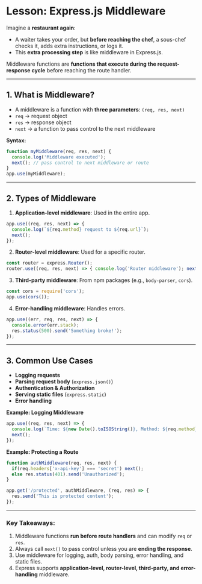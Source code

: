 # Lesson: Express.js Middleware

Imagine a **restaurant again**:

* A waiter takes your order, but **before reaching the chef**, a sous-chef checks it, adds extra instructions, or logs it.
* This **extra processing step** is like middleware in Express.js.

Middleware functions are **functions that execute during the request-response cycle** before reaching the route handler.

---

## 1. What is Middleware?

* A middleware is a function with **three parameters**: `(req, res, next)`
* `req` → request object
* `res` → response object
* `next` → a function to pass control to the next middleware

**Syntax:**

```javascript
function myMiddleware(req, res, next) {
  console.log('Middleware executed');
  next(); // pass control to next middleware or route
}
app.use(myMiddleware);
```

---

## 2. Types of Middleware

1. **Application-level middleware**: Used in the entire app.

```javascript
app.use((req, res, next) => {
  console.log(`${req.method} request to ${req.url}`);
  next();
});
```

2. **Router-level middleware**: Used for a specific router.

```javascript
const router = express.Router();
router.use((req, res, next) => { console.log('Router middleware'); next(); });
```

3. **Third-party middleware**: From npm packages (e.g., `body-parser`, `cors`).

```javascript
const cors = require('cors');
app.use(cors());
```

4. **Error-handling middleware**: Handles errors.

```javascript
app.use((err, req, res, next) => {
  console.error(err.stack);
  res.status(500).send('Something broke!');
});
```

---

## 3. Common Use Cases

* **Logging requests**
* **Parsing request body** (`express.json()`)
* **Authentication & Authorization**
* **Serving static files** (`express.static`)
* **Error handling**

**Example: Logging Middleware**

```javascript
app.use((req, res, next) => {
  console.log(`Time: ${new Date().toISOString()}, Method: ${req.method}, URL: ${req.url}`);
  next();
});
```

**Example: Protecting a Route**

```javascript
function authMiddleware(req, res, next) {
  if(req.headers['x-api-key'] === 'secret') next();
  else res.status(401).send('Unauthorized');
}

app.get('/protected', authMiddleware, (req, res) => {
  res.send('This is protected content');
});
```

---

### Key Takeaways:

1. Middleware functions **run before route handlers** and can modify `req` or `res`.
2. Always call `next()` to pass control unless you are **ending the response**.
3. Use middleware for logging, auth, body parsing, error handling, and static files.
4. Express supports **application-level, router-level, third-party, and error-handling** middleware.
